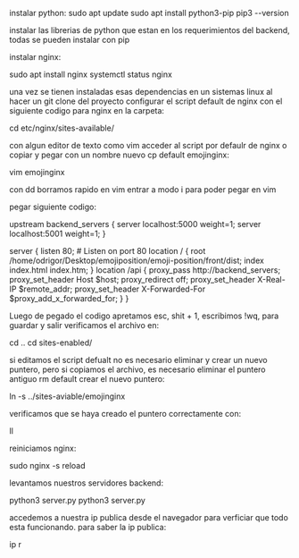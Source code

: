instalar python:
sudo apt update
sudo apt install python3-pip
pip3 --version

instalar las librerias de python que estan en los requerimientos del backend, todas se pueden instalar con pip

instalar nginx:

sudo apt install nginx
systemctl status nginx

una vez se tienen instaladas esas dependencias en un sistemas linux
al hacer un git clone del proyecto configurar el script default de nginx con el siguiente codigo para nginx
en la carpeta:

cd etc/nginx/sites-available/

con algun editor de texto como vim acceder al script por defaulr de nginx o copiar y pegar con un nombre nuevo
cp default emojinginx:

vim emojinginx

con dd borramos rapido en vim
entrar a modo i para poder pegar en vim

pegar siguiente codigo:


upstream backend_servers {
    server localhost:5000 weight=1;
    server localhost:5001 weight=1;
}

server {
    listen 80; # Listen on port 80
    location / {
        root /home/odrigor/Desktop/emojiposition/emoji-position/front/dist;
        index index.html index.htm;
    }
    location /api {
        proxy_pass http://backend_servers;
        proxy_set_header Host $host;
        proxy_redirect off;
        proxy_set_header X-Real-IP $remote_addr;
        proxy_set_header X-Forwarded-For $proxy_add_x_forwarded_for;
    }
}

Luego de pegado el codigo apretamos esc, shit + 1, escribimos !wq, para guardar y salir
verificamos el archivo en:

cd .. 
cd sites-enabled/

si editamos el script defualt no es necesario eliminar y crear un nuevo puntero, pero si copiamos el archivo, es necesario eliminar el puntero antiguo
rm default
crear el nuevo puntero:

ln -s ../sites-aviable/emojinginx

verificamos que se haya creado el puntero correctamente con:

ll

reiniciamos nginx:

sudo nginx  -s reload

levantamos nuestros servidores backend:

python3 server.py
python3 server.py

accedemos a nuestra ip publica desde el navegador para verficiar que todo esta funcionando.
para saber la ip publica:

ip r
